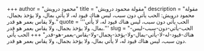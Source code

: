 +++
author = "محمود درويش"
title = "مقولة محمود درويش"
description = "مقولة محمود درويش: الحب يأتي دون سبب، ليس هناك قيود له، لا يأتي بمال، ولا يؤخذ بجمال، ولا يقاس بعمر هو قدر."
quote = '''الحب يأتي دون سبب، ليس هناك قيود له، لا يأتي بمال، ولا يؤخذ بجمال، ولا يقاس بعمر هو قدر.'''
slug = "الحب-يأتي-دون-سبب-ليس-هناك-قيود-له-لا-يأتي-بمال-ولا-يؤخذ-بجمال-ولا-يقاس-بعمر-هو-قدر"
+++
الحب يأتي دون سبب، ليس هناك قيود له، لا يأتي بمال، ولا يؤخذ بجمال، ولا يقاس بعمر هو قدر.
